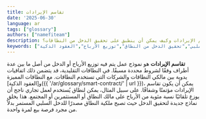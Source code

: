 ```yaml
---
title: تقاسم الإيرادات
date: '2025-06-30'
language: ar
tags: ["glossary"]
authors: ["namefiteam"]
description: ما هو تقاسم الإيرادات وكيف يمكن أن ينطبق على تحقيق الدخل من النطاقات؟
keywords: ["تقاسم الإيرادات","دخل سلبي","تحقيق الدخل من النطاق","توزيع الأرباح","العقود الذكية"]
---
```


**تقاسم الإيرادات** هو نموذج عمل يتم فيه توزيع الأرباح أو الدخل من أصل ما بين عدة أطراف وفقًا لشروط محددة مسبقًا. في النطاقات التقليدية، قد يتضمن ذلك اتفاقيات يدوية بين مالكي النطاقات والشركات التي تستخدم النطاقات. مع النطاقات المميزة و[العقود الذكية]({{ '/ar/glossary/smart-contract/' | url }})، يمكن أن يكون تقاسم الإيرادات مؤتمتًا وشفافًا. على سبيل المثال، يمكن لنطاق يُستخدم لعمل تجاري ناجح أن يوزع تلقائيًا نسبة مئوية من الأرباح على مالك النطاق أو المستثمرين أو المجتمع. هذا يخلق نماذج جديدة لتحقيق الدخل حيث تصبح ملكية النطاق مصدرًا للدخل السلبي المستمر بدلاً من مجرد فرصة بيع لمرة واحدة.